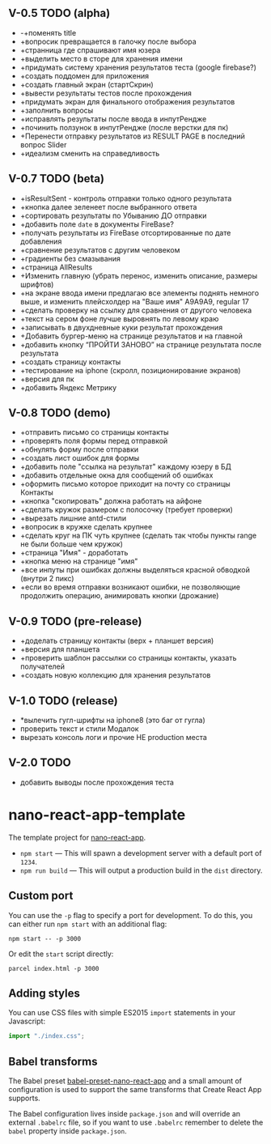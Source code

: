 ## V-0.5 TODO (alpha)
- -+поменять title
- +вопросик превращается в галочку после выбора 
- +странница где спрашивают имя юзера
- +выделить место в сторе для хранения имени
- +придумать систему хранения результатов теста (google firebase?)
- +создать поддомен для приложения
- +создать главный экран (стартСкрин)
- +вывести результаты тестов после прохождения
- +придумать экран для финального отображения результатов
- +заполнить вопросы
- +исправлять результаты после ввода в инпутРендже
- +починить ползунок в инпутРендже (после верстки для пк)
- +Перенести отправку результатов из RESULT PAGE в последний вопрос Slider
- +идеализм сменить на справедливость

## V-0.7 TODO (beta)
- +isResultSent - контроль отправки только одного результата
- +кнопка далее зеленеет после выбранного ответа
- +сортировать результаты по Убыванию ДО отправки
- +добавить поле `date` в документы FireBase?
- +получать результаты из FireBase отсортированные по дате добавления
- +сравнение результатов с другим человеком
- +градиенты без смазывания
- +страница AllResults
- +Изменить главную (убрать перенос, изменить описание, размеры шрифтов)
- +на экране ввода имени предлагаю все элементы поднять немного выше, и изменить плейсхолдер на "Ваше имя" A9A9A9, regular 17
- +сделать проверку на ссылку для сравнения от другого человека
- +текст на сером фоне лучше выровнять по левому краю
- +записывать в двухдневные куки результат прохождения
- +Добавить бургер-меню на странице результатов и на главной
- +добавить кнопку “ПРОЙТИ ЗАНОВО” на странице результата после результата
- +создать страницу контакты
- +тестирование на iphone (скролл, позиционирование экранов) 
- +версия для пк
- +добавить Яндекс Метрику 

## V-0.8 TODO (demo)
- +отправить письмо со страницы контакты
- +проверять поля формы перед отправкой
- +обнулять форму после отправки
- +создать лист ошибок для формы
- +добавить поле "ссылка на результат" каждому юзеру в БД
- +добавить отдельные окна для сообщений об ошибках
- +оформить письмо которое приходит на почту со страницы Контакты
- +кнопка "скопировать" должна работать на айфоне
- +сделать кружок размером с полосочку (требует проверки)
- +вырезать лишние antd-стили 
- +вопросик в кружке сделать крупнее
- +сделать круг на ПК чуть крупнее (сделать так чтобы пункты range не были больше чем кружок)
- +страница "Имя" - доработать
- +кнопка меню на странице "имя"
- +все инпуты при ошибках должны выделяться красной обводкой (внутри 2 пикс)
- +если во время отправки возникают ошибки, не позволяющие продолжить операцию, анимировать кнопки (дрожание)

## V-0.9 TODO (pre-release)
- +доделать страницу контакты (верх + планшет версия)
- +версия для планшета
- +проверить шаблон рассылки со страницы контакты, указать получателей
- +создать новую коллекцию для хранения результатов

## V-1.0 TODO (release)
- *вылечить гугл-шрифты на iphone8 (это баг от гугла) 
- проверить текст и стили Модалок
- вырезать консоль логи и прочие НЕ production места 

## V-2.0 TODO
- добавить выводы после прохождения теста


# nano-react-app-template

The template project for [nano-react-app](https://github.com/adrianmcli/nano-react-app).

- `npm start` — This will spawn a development server with a default port of `1234`.
- `npm run build` — This will output a production build in the `dist` directory.

## Custom port

You can use the `-p` flag to specify a port for development. To do this, you can either run `npm start` with an additional flag:

```
npm start -- -p 3000
```

Or edit the `start` script directly:

```
parcel index.html -p 3000
```

## Adding styles

You can use CSS files with simple ES2015 `import` statements in your Javascript:

```js
import "./index.css";
```

## Babel transforms

The Babel preset [babel-preset-nano-react-app](https://github.com/adrianmcli/babel-preset-nano-react-app) and a small amount of configuration is used to support the same transforms that Create React App supports.

The Babel configuration lives inside `package.json` and will override an external `.babelrc` file, so if you want to use `.babelrc` remember to delete the `babel` property inside `package.json`.

